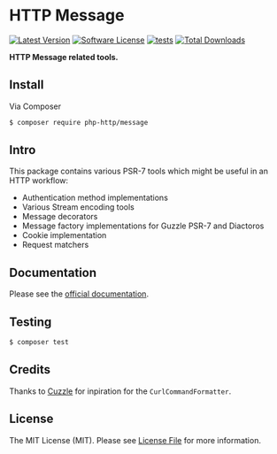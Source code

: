 # HTTP Message

[![Latest Version](https://img.shields.io/github/release/php-http/message.svg?style=flat-square)](https://github.com/php-http/message/releases)
[![Software License](https://img.shields.io/badge/license-MIT-brightgreen.svg?style=flat-square)](LICENSE)
[![tests](https://github.com/php-http/message/actions/workflows/ci.yml/badge.svg)](https://github.com/php-http/message/actions/workflows/ci.yml)
[![Total Downloads](https://img.shields.io/packagist/dt/php-http/message.svg?style=flat-square)](https://packagist.org/packages/php-http/message)

**HTTP Message related tools.**


## Install

Via Composer

``` bash
$ composer require php-http/message
```


## Intro

This package contains various PSR-7 tools which might be useful in an HTTP workflow:

- Authentication method implementations
- Various Stream encoding tools
- Message decorators
- Message factory implementations for Guzzle PSR-7 and Diactoros
- Cookie implementation
- Request matchers


## Documentation

Please see the [official documentation](https://docs.php-http.org/en/latest/message.html).


## Testing

``` bash
$ composer test
```


## Credits

Thanks to [Cuzzle](https://github.com/namshi/cuzzle) for inpiration for the `CurlCommandFormatter`.


## License

The MIT License (MIT). Please see [License File](LICENSE) for more information.
